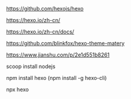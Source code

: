 https://github.com/hexojs/hexo

https://hexo.io/zh-cn/

https://hexo.io/zh-cn/docs/

https://github.com/blinkfox/hexo-theme-matery

https://www.jianshu.com/p/2e1d551b8261

scoop install nodejs

npm install hexo (npm install -g hexo-cli)

npx hexo <command>
